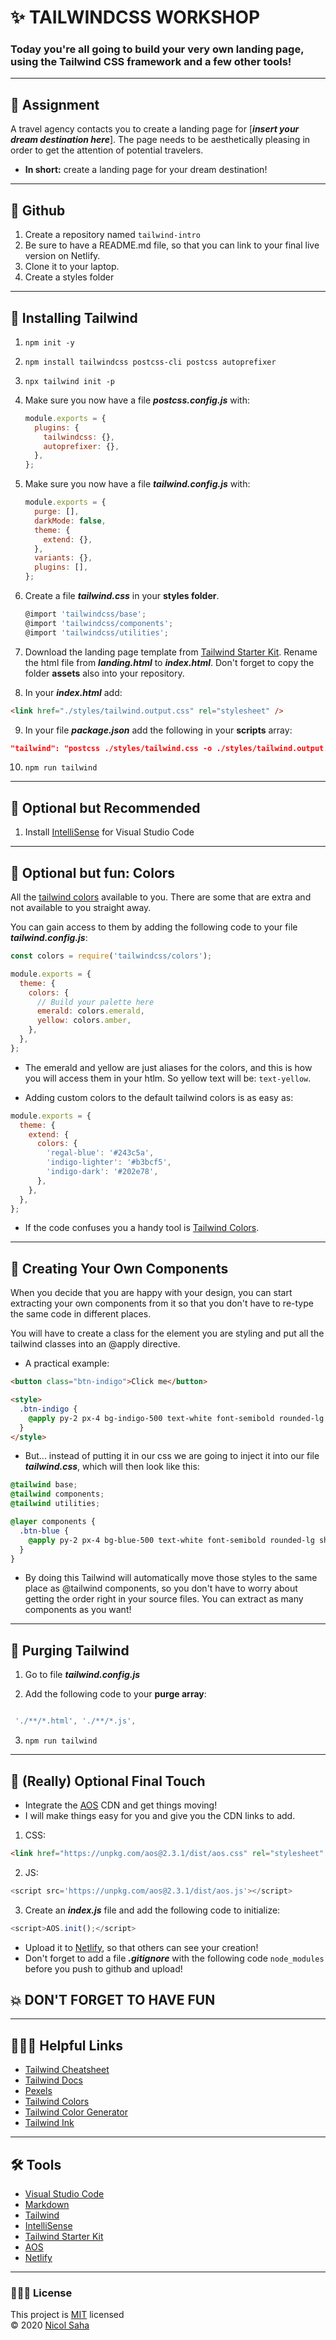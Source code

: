 # ✨ TAILWINDCSS WORKSHOP

### Today you're all going to build your very own landing page, using the Tailwind CSS framework and a few other tools!

<hr/>

## 💭 Assignment

A travel agency contacts you to create a landing page for [***insert your dream destination here***]. The page needs to be aesthetically pleasing in order to get the attention of potential travelers.

- **In short:** create a landing page for your dream destination!

<hr/>

## 🐙 Github

1. Create a repository named `tailwind-intro`
2. Be sure to have a README.md file, so that you can link to your final live version on Netlify.
3. Clone it to your laptop.
4. Create a styles folder

<hr/>

## 📓 Installing Tailwind

1. `npm init -y`
2. `npm install tailwindcss postcss-cli postcss autoprefixer`
3. `npx tailwind init -p`
4. Make sure you now have a file **_postcss.config.js_** with:
   ```js
   module.exports = {
     plugins: {
       tailwindcss: {},
       autoprefixer: {},
     },
   };
   ```
5. Make sure you now have a file **_tailwind.config.js_** with:

   ```js
   module.exports = {
     purge: [],
     darkMode: false,
     theme: {
       extend: {},
     },
     variants: {},
     plugins: [],
   };
   ```

6. Create a file **_tailwind.css_** in your **styles folder**.

   ```js
   @import 'tailwindcss/base';
   @import 'tailwindcss/components';
   @import 'tailwindcss/utilities';
   ```

7. Download the landing page template from [Tailwind Starter Kit](https://www.creative-tim.com/learning-lab/tailwind-starter-kit/documentation/download). Rename the html file from **_landing.html_** to **_index.html_**. Don't forget to copy the folder **assets** also into your repository.

8. In your **_index.html_** add:

```html
<link href="./styles/tailwind.output.css" rel="stylesheet" />
```

9. In your file **_package.json_** add the following in your **scripts** array:

```json
"tailwind": "postcss ./styles/tailwind.css -o ./styles/tailwind.output.css"
```

10. `npm run tailwind`

<hr/>

## 💼 Optional but Recommended

1. Install [IntelliSense](https://marketplace.visualstudio.com/items?itemName=bradlc.vscode-tailwindcss) for Visual Studio Code

<hr/>

## 🎨 Optional but fun: Colors

All the [tailwind colors](https://tailwindcss.com/docs/customizing-colors#color-palette-reference) available to you. There are some that are extra and not available to you straight away.

You can gain access to them by adding the following code to your file **_tailwind.config.js_**:

```js
const colors = require('tailwindcss/colors');

module.exports = {
  theme: {
    colors: {
      // Build your palette here
      emerald: colors.emerald,
      yellow: colors.amber,
    },
  },
};
```

- The emerald and yellow are just aliases for the colors, and this is how you will access them in your htlm. So yellow text will be: `text-yellow`.

- Adding custom colors to the default tailwind colors is as easy as:

```js
module.exports = {
  theme: {
    extend: {
      colors: {
        'regal-blue': '#243c5a',
        'indigo-lighter': '#b3bcf5',
        'indigo-dark': '#202e78',
      },
    },
  },
};
```

- If the code confuses you a handy tool is [Tailwind Colors](https://tailwind-colors.meidev.co/).

<hr/>

## 🌟 Creating Your Own Components

When you decide that you are happy with your design, you can start extracting your own components from it so that you don't have to re-type the same code in different places.

You will have to create a class for the element you are styling and put all the tailwind classes into an @apply directive.

- A practical example:

```html
<button class="btn-indigo">Click me</button>

<style>
  .btn-indigo {
    @apply py-2 px-4 bg-indigo-500 text-white font-semibold rounded-lg shadow-md hover:bg-indigo-700 focus:outline-none focus:ring-2 focus:ring-indigo-400 focus:ring-opacity-75;
  }
</style>
```

- But... instead of putting it in our css we are going to inject it into our file **_tailwind.css_**, which will then look like this:

```css
@tailwind base;
@tailwind components;
@tailwind utilities;

@layer components {
  .btn-blue {
    @apply py-2 px-4 bg-blue-500 text-white font-semibold rounded-lg shadow-md hover:bg-blue-700 focus:outline-none focus:ring-2 focus:ring-blue-400 focus:ring-opacity-75;
  }
}
```

- By doing this Tailwind will automatically move those styles to the same place as @tailwind components, so you don't have to worry about getting the order right in your source files.
You can extract as many components as you want!
<hr />

## 🎩 Purging Tailwind

1. Go to file **_tailwind.config.js_**

2. Add the following code to your **purge array**:

```js

 './**/*.html', './**/*.js',

```

3. `npm run tailwind`

<hr/>

## 🚀 (Really) Optional Final Touch

- Integrate the [AOS](https://michalsnik.github.io/aos/) CDN and get things moving!
- I will make things easy for you and give you the CDN links to add.

1. CSS:

```html
<link href="https://unpkg.com/aos@2.3.1/dist/aos.css" rel="stylesheet" />
```

2. JS:

```js
<script src='https://unpkg.com/aos@2.3.1/dist/aos.js'></script>
```

3. Create an **_index.js_** file and add the following code to initialize:

```js
<script>AOS.init();</script>
```

- Upload it to [Netlify](https://www.netlify.com/), so that others can see your creation!
- Don't forget to add a file **_.gitignore_** with the following code `node_modules` before you push to github and upload!

## 💥 DON'T FORGET TO HAVE FUN

<hr/>

## 🧘🏽‍♀️ Helpful Links

- [Tailwind Cheatsheet](https://nerdcave.com/tailwind-cheat-sheet)
- [Tailwind Docs](https://tailwindcss.com/docs)
- [Pexels](https://www.pexels.com/nl-nl/)
- [Tailwind Colors](https://tailwind-colors.meidev.co/)
- [Tailwind Color Generator](https://tailwindcolorgenerator.com/)
- [Tailwind Ink](https://tailwind.ink/)

<hr/>

## 🛠 Tools

- [Visual Studio Code](https://code.visualstudio.com/)
- [Markdown](https://www.markdownguide.org/)
- [Tailwind](https://tailwindcss.com/)
- [IntelliSense](https://marketplace.visualstudio.com/items?itemName=bradlc.vscode-tailwindcss)
- [Tailwind Starter Kit](https://www.creative-tim.com/learning-lab/tailwind-starter-kit/presentation)
- [AOS](https://michalsnik.github.io/aos/)
- [Netlify](https://www.netlify.com/)

<hr/>

### 👩🏻‍💻 License

This project is [MIT](https://github.com/NicolSaha/tailwind-workshop/blob/main/README.md) licensed <br/>
© 2020 [Nicol Saha](https://github.com/NicolSaha)
